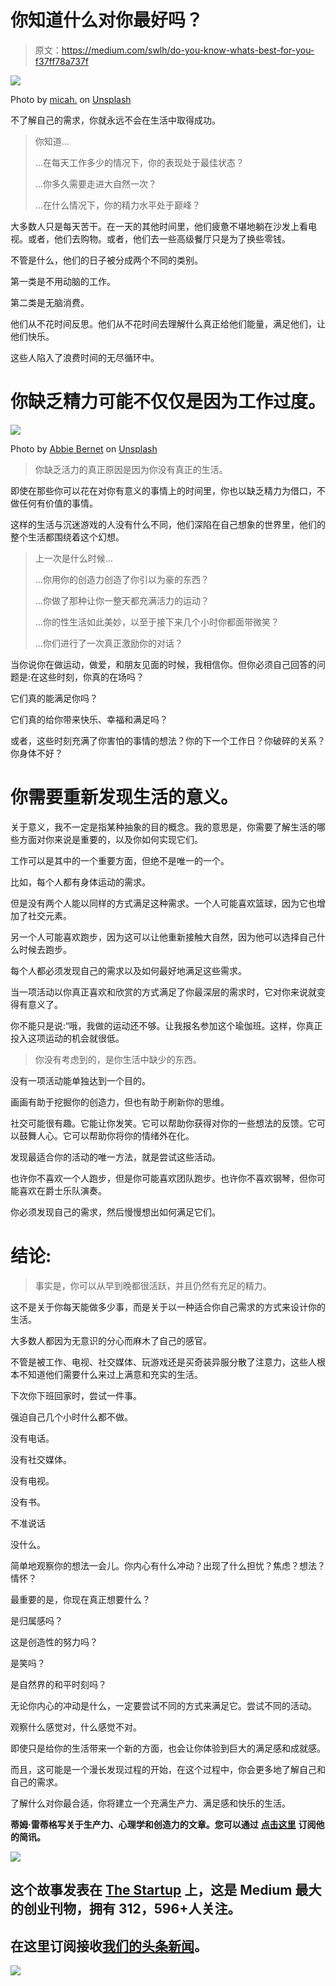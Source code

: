 # 你知道什么对你最好吗？

> 原文：<https://medium.com/swlh/do-you-know-whats-best-for-you-f37ff78a737f>

![](img/fe3475194d8c5af6bbf78a11f8b1cf76.png)

Photo by [micah.](https://unsplash.com/photos/KgNZGaCEmSE?utm_source=unsplash&utm_medium=referral&utm_content=creditCopyText) on [Unsplash](https://unsplash.com/?utm_source=unsplash&utm_medium=referral&utm_content=creditCopyText)

不了解自己的需求，你就永远不会在生活中取得成功。

> 你知道…
> 
> …在每天工作多少的情况下，你的表现处于最佳状态？
> 
> …你多久需要走进大自然一次？
> 
> …在什么情况下，你的精力水平处于巅峰？

大多数人只是每天苦干。在一天的其他时间里，他们疲惫不堪地躺在沙发上看电视。或者，他们去购物。或者，他们去一些高级餐厅只是为了换些零钱。

不管是什么，他们的日子被分成两个不同的类别。

第一类是不用动脑的工作。

第二类是无脑消费。

他们从不花时间反思。他们从不花时间去理解什么真正给他们能量，满足他们，让他们快乐。

这些人陷入了浪费时间的无尽循环中。

# 你缺乏精力可能不仅仅是因为工作过度。

![](img/1975390b4610dedba507a35f87ad155b.png)

Photo by [Abbie Bernet](https://unsplash.com/photos/y8OPPvo_5mU?utm_source=unsplash&utm_medium=referral&utm_content=creditCopyText) on [Unsplash](https://unsplash.com/search/photos/exhausted?utm_source=unsplash&utm_medium=referral&utm_content=creditCopyText)

> 你缺乏活力的真正原因是因为你没有真正的生活。

即使在那些你可以花在对你有意义的事情上的时间里，你也以缺乏精力为借口，不做任何有价值的事情。

这样的生活与沉迷游戏的人没有什么不同，他们深陷在自己想象的世界里，他们的整个生活都围绕着这个幻想。

> 上一次是什么时候…
> 
> …你用你的创造力创造了你引以为豪的东西？
> 
> …你做了那种让你一整天都充满活力的运动？
> 
> …你的性生活如此美妙，以至于接下来几个小时你都面带微笑？
> 
> …你们进行了一次真正激励你的对话？

当你说你在做运动，做爱，和朋友见面的时候，我相信你。但你必须自己回答的问题是:在这些时刻，你真的在场吗？

它们真的能满足你吗？

它们真的给你带来快乐、幸福和满足吗？

或者，这些时刻充满了你害怕的事情的想法？你的下一个工作日？你破碎的关系？你身体不好？

# **你需要重新发现生活的意义。**

关于意义，我不一定是指某种抽象的目的概念。我的意思是，你需要了解生活的哪些方面对你来说是重要的，以及你如何实现它们。

工作可以是其中的一个重要方面，但绝不是唯一的一个。

比如，每个人都有身体运动的需求。

但是没有两个人能以同样的方式满足这种需求。一个人可能喜欢篮球，因为它也增加了社交元素。

另一个人可能喜欢跑步，因为这可以让他重新接触大自然，因为他可以选择自己什么时候去跑步。

每个人都必须发现自己的需求以及如何最好地满足这些需求。

当一项活动以你真正喜欢和欣赏的方式满足了你最深层的需求时，它对你来说就变得有意义了。

你不能只是说:“哦，我做的运动还不够。让我报名参加这个瑜伽班。这样，你真正投入这项运动的机会就很低。

> 你没有考虑到的，是你生活中缺少的东西。

没有一项活动能单独达到一个目的。

画画有助于挖掘你的创造力，但也有助于刷新你的思维。

社交可能很有趣。它能让你发笑。它可以帮助你获得对你的一些想法的反馈。它可以鼓舞人心。它可以帮助你将你的情绪外在化。

发现最适合你的活动的唯一方法，就是尝试这些活动。

也许你不喜欢一个人跑步，但是你可能喜欢团队跑步。也许你不喜欢钢琴，但你可能喜欢在爵士乐队演奏。

你必须发现自己的需求，然后慢慢想出如何满足它们。

# **结论:**

> 事实是，你可以从早到晚都很活跃，并且仍然有充足的精力。

这不是关于你每天能做多少事，而是关于以一种适合你自己需求的方式来设计你的生活。

大多数人都因为无意识的分心而麻木了自己的感官。

不管是被工作、电视、社交媒体、玩游戏还是买奇装异服分散了注意力，这些人根本不知道他们需要什么来过上满意和充实的生活。

下次你下班回家时，尝试一件事。

强迫自己几个小时什么都不做。

没有电话。

没有社交媒体。

没有电视。

没有书。

不准说话

没什么。

简单地观察你的想法一会儿。你内心有什么冲动？出现了什么担忧？焦虑？想法？情怀？

最重要的是，你现在真正想要什么？

是归属感吗？

这是创造性的努力吗？

是笑吗？

是自然界的和平时刻吗？

无论你内心的冲动是什么，一定要尝试不同的方式来满足它。尝试不同的活动。

观察什么感觉对，什么感觉不对。

即使只是给你的生活带来一个新的方面，也会让你体验到巨大的满足感和成就感。

而且，这可能是一个漫长发现过程的开始，在这个过程中，你会更多地了解自己和自己的需求。

了解什么对你最合适，你将建立一个充满生产力、满足感和快乐的生活。

**蒂姆·雷蒂格写关于生产力、心理学和创造力的文章。您可以通过** [**点击这里**](https://mailchi.mp/b0d1e1fba452/struggle-first-thrive-later) **订阅他的简讯。**

[![](img/308a8d84fb9b2fab43d66c117fcc4bb4.png)](https://medium.com/swlh)

## 这个故事发表在 [The Startup](https://medium.com/swlh) 上，这是 Medium 最大的创业刊物，拥有 312，596+人关注。

## 在这里订阅接收[我们的头条新闻](http://growthsupply.com/the-startup-newsletter/)。

[![](img/b0164736ea17a63403e660de5dedf91a.png)](https://medium.com/swlh)